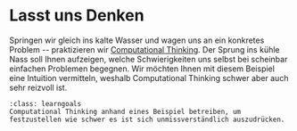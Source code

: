 # Lasst uns Denken

Springen wir gleich ins kalte Wasser und wagen uns an ein konkretes Problem -- praktizieren wir [Computational Thinking](sec-what-is-ct).
Der Sprung ins kühle Nass soll Ihnen aufzeigen, welche Schwierigkeiten uns selbst bei scheinbar einfachen Problemen begegnen.
Wir möchten Ihnen mit diesem Beispiel eine Intuition vermitteln, weshalb Computational Thinking schwer aber auch sehr reizvoll ist.

```{admonition} Lernziel
:class: learngoals
Computational Thinking anhand eines Beispiel betreiben, um festzustellen wie schwer es ist sich unmissverständlich auszudrücken.
```